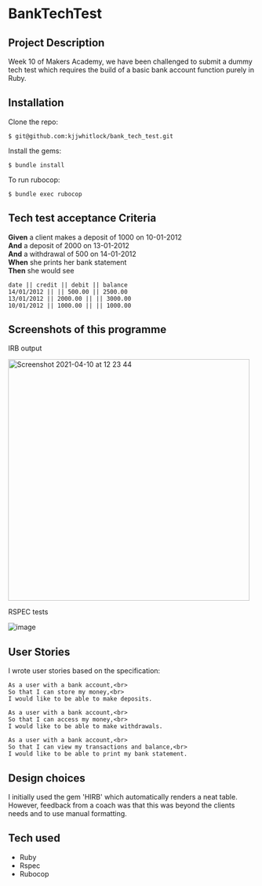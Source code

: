 # BankTechTest

## Project Description

Week 10 of Makers Academy, we have been challenged to submit a dummy tech test which requires the build of a basic bank account function purely in Ruby.

## Installation

Clone the repo:

    $ git@github.com:kjjwhitlock/bank_tech_test.git
    
Install the gems:

    $ bundle install

To run rubocop:

    $ bundle exec rubocop

## Tech test acceptance Criteria

**Given** a client makes a deposit of 1000 on 10-01-2012  
**And** a deposit of 2000 on 13-01-2012  
**And** a withdrawal of 500 on 14-01-2012  
**When** she prints her bank statement  
**Then** she would see

```
date || credit || debit || balance
14/01/2012 || || 500.00 || 2500.00
13/01/2012 || 2000.00 || || 3000.00
10/01/2012 || 1000.00 || || 1000.00
```

## Screenshots of this programme

IRB output

<img width="492" alt="Screenshot 2021-04-10 at 12 23 44" src="https://user-images.githubusercontent.com/76783075/114268164-a6d6d100-99f7-11eb-9207-6ca44cf600c6.png">

RSPEC tests

![image](https://user-images.githubusercontent.com/76783075/114299114-91be7880-9ab1-11eb-8b2b-8113ccffa246.png)

## User Stories

I wrote user stories based on the specification:

```
As a user with a bank account,<br>
So that I can store my money,<br>
I would like to be able to make deposits.

As a user with a bank account,<br>
So that I can access my money,<br>
I would like to be able to make withdrawals.

As a user with a bank account,<br>
So that I can view my transactions and balance,<br>
I would like to be able to print my bank statement.
```
## Design choices

I initially used the gem 'HIRB' which automatically renders a neat table. However, feedback from a coach was that this was beyond the clients needs and to use manual formatting.

## Tech used

- Ruby
- Rspec
- Rubocop
